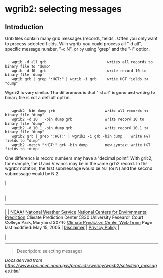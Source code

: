 # wgrib2: selecting messages

## Introduction

Grib files contain many grib messages (records, fields). Often you only want to
process selected fields. With wgrib, you could process all "-d all", specific
message number, "-d N", or by using "grep" and the "-i" option.

```

   wgrib -d all grb                            writes all records to binary file to "dump"
   wgrib -d 10  grb                            write record 10 to binary file "dump"
   wgrib grb | grep ":HGT:" | wgrib -i grb     write HGT fields to "dump"

```

Wgrib2 is very similar. The differences is that "-d all" is gone and writing
to binary file is not a default option.

```

   wgrib2 -bin dump grb                       write all records to binary file "dump"
   wgrib2 -d 10   -bin dump grb               write record 10 to binary file "dump"
   wgrib2 -d 10.1 -bin dump grb               write record 10.1 to binary file "dump"
   wgrib2 grb | grep ":HGT:" | wgrib2 -i grb -bin dump    write HGT fields to "dump"
   wgrib2 -match ":HGT:" grb -bin dump        new syntax: write HGT fields to "dump"

```

One difference is record numbers may have a "decimal point". With grib2, for example,
the U and V winds may be in the same grib2 record. In the wgrib2 notation,
the first submessage would be N.1 (or N) and the second submessage would be N.2.

|

|     |
| --- |

|

---

|
| [NOAA/](https://www.noaa.gov/)
[National Weather Service](https://www.nws.noaa.gov/)
[National Centers for Environmental Prediction](https://www.ncep.noaa.gov/)
Climate Prediction Center
5830 University Research Court
College Park, Maryland 20740
[Climate Prediction Center Web Team](/comment-form.md)
Page last modified: May 15, 2005
| [Disclaimer](https://weather.gov/disclaimer.php) | [Privacy Policy](https://weather.gov/privacy.php) |

|

---

> Description: selecting messages

_Docs derived from <https://www.cpc.ncep.noaa.gov/products/wesley/wgrib2/selecting_messages.html>_
